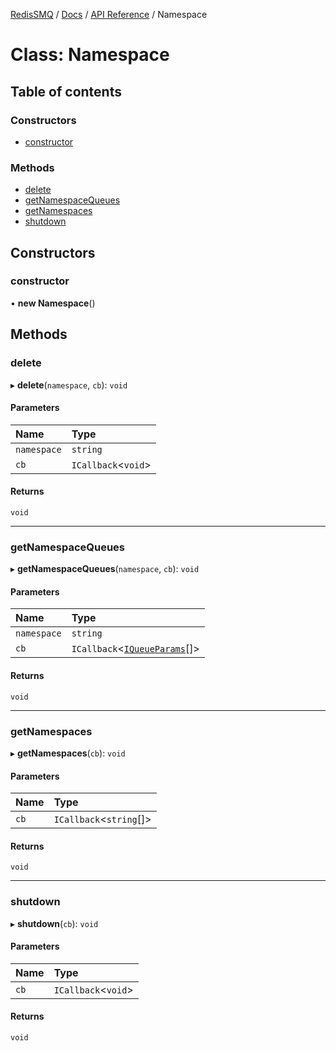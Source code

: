 [RedisSMQ](../../../README.md) / [Docs](../../README.md) / [API Reference](../README.md) / Namespace

# Class: Namespace

## Table of contents

### Constructors

- [constructor](Namespace.md#constructor)

### Methods

- [delete](Namespace.md#delete)
- [getNamespaceQueues](Namespace.md#getnamespacequeues)
- [getNamespaces](Namespace.md#getnamespaces)
- [shutdown](Namespace.md#shutdown)

## Constructors

### constructor

• **new Namespace**()

## Methods

### delete

▸ **delete**(`namespace`, `cb`): `void`

#### Parameters

| Name | Type |
| :------ | :------ |
| `namespace` | `string` |
| `cb` | `ICallback`\<`void`\> |

#### Returns

`void`

___

### getNamespaceQueues

▸ **getNamespaceQueues**(`namespace`, `cb`): `void`

#### Parameters

| Name | Type |
| :------ | :------ |
| `namespace` | `string` |
| `cb` | `ICallback`\<[`IQueueParams`](../interfaces/IQueueParams.md)[]\> |

#### Returns

`void`

___

### getNamespaces

▸ **getNamespaces**(`cb`): `void`

#### Parameters

| Name | Type |
| :------ | :------ |
| `cb` | `ICallback`\<`string`[]\> |

#### Returns

`void`

___

### shutdown

▸ **shutdown**(`cb`): `void`

#### Parameters

| Name | Type |
| :------ | :------ |
| `cb` | `ICallback`\<`void`\> |

#### Returns

`void`
